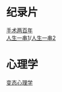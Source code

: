 # 纪录片
[手术两百年](https://pan.baidu.com/s/1l8c2hgXPUxRoo8sFuaua_w)  
[人生一串1]()/[人生一串2]()



# 心理学
[变态心理学]()
